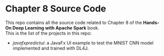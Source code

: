 # Chapter 8 Source Code
This repo contains all the source code related to Chapter 8 of the **Hands-On Deep Learning with Apache Spark** book.  
This is the list of the projects in this repo:  
- *javafxpredictui*: a JavaFx UI example to test the MNIST CNN model implemented and trained with DL4J.    
  
  

